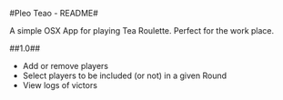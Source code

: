 #Pleo Teao - README#

A simple OSX App for playing Tea Roulette. Perfect for the work place.

##1.0##
* Add or remove players
* Select players to be included (or not) in a given Round
* View logs of victors




